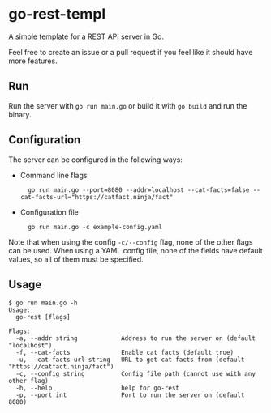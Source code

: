 # go-rest-templ

A simple template for a REST API server in Go.

Feel free to create an issue or a pull request if you feel like it should have more features.

## Run

Run the server with `go run main.go` or build it with `go build` and run the binary.

## Configuration

The server can be configured in the following ways:

- Command line flags

  ```shell
    go run main.go --port=8080 --addr=localhost --cat-facts=false --cat-facts-url="https://catfact.ninja/fact"
  ```

- Configuration file
  ```shell
    go run main.go -c example-config.yaml
  ```

Note that when using the config `-c/--config` flag, none of the other flags can be used. When using a YAML config file, none of the fields have default values, so all of them must be specified.

## Usage

```shell
$ go run main.go -h
Usage:
  go-rest [flags]

Flags:
  -a, --addr string            Address to run the server on (default "localhost")
  -f, --cat-facts              Enable cat facts (default true)
  -u, --cat-facts-url string   URL to get cat facts from (default "https://catfact.ninja/fact")
  -c, --config string          Config file path (cannot use with any other flag)
  -h, --help                   help for go-rest
  -p, --port int               Port to run the server on (default 8080)
```
